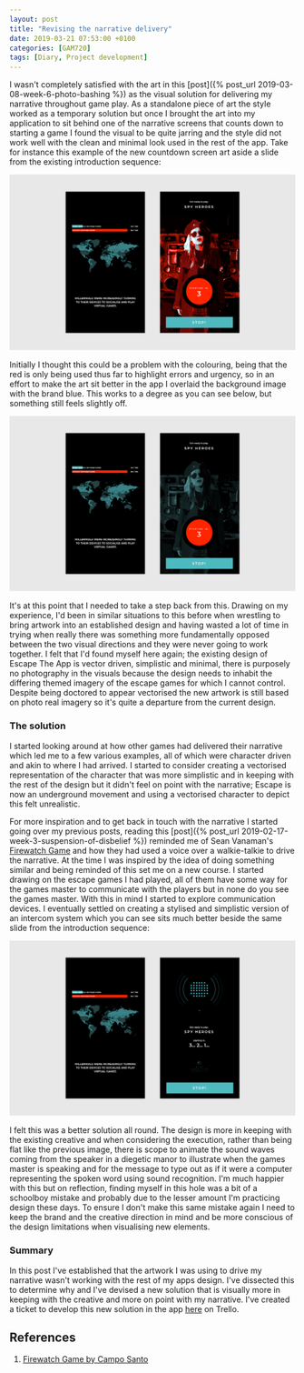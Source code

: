 ```yaml
---
layout: post
title: "Revising the narrative delivery"
date: 2019-03-21 07:53:00 +0100
categories: [GAM720]
tags: [Diary, Project development]
---
```


I wasn't completely satisfied with the art in this [post]({% post_url 2019-03-08-week-6-photo-bashing %}) as the visual solution for delivering my narrative throughout game play. As a standalone piece of art the style worked as a temporary solution but once I brought the art into my application to sit behind one of the narrative screens that counts down to starting a game I found the visual to be quite jarring and the style did not work well with the clean and minimal look used in the rest of the app. Take for instance this example of the new countdown screen art aside a slide from the existing introduction sequence:

![](/assets/img/GAM720_RevisedNarrativeDelivery--001.png)

Initially I thought this could be a problem with the colouring, being that the red is only being used thus far to highlight errors and urgency, so in an effort to make the art sit better in the app I overlaid the background image with the brand blue. This works to a degree as you can see below, but something still feels slightly off.

![](/assets/img/GAM720_RevisedNarrativeDelivery--002.png)

It's at this point that I needed to take a step back from this. Drawing on my experience, I'd been in similar situations to this before when wrestling to bring artwork into an established design and having wasted a lot of time in trying when really there was something more fundamentally opposed between the two visual directions and they were never going to work together. I felt that I'd found myself here again; the existing design of Escape The App is vector driven, simplistic and minimal, there is purposely no photography in the visuals because the design needs to inhabit the differing themed imagery of the escape games for which I cannot control. Despite being doctored to appear vectorised the new artwork is still based on photo real imagery so it's quite a departure from the current design.

### The solution

I started looking around at how other games had delivered their narrative which led me to a few various examples, all of which were character driven and akin to where I had arrived. I started to consider creating a vectorised representation of the character that was more simplistic and in keeping with the rest of the design but it didn't feel on point with the narrative; Escape is now an underground movement and using a vectorised character to depict this felt unrealistic.

For more inspiration and to get back in touch with the narrative I started going over my previous posts, reading this [post]({% post_url 2019-02-17-week-3-suspension-of-disbelief %}) reminded me of Sean Vanaman's [Firewatch Game](http://www.firewatchgame.com) and how they had used a voice over a walkie-talkie to drive the narrative. At the time I was inspired by the idea of doing something similar and being reminded of this set me on a new course. I started drawing on the escape games I had played, all of them have some way for the games master to communicate with the players but in none do you see the games master. With this in mind I started to explore communication devices. I eventually settled on creating a stylised and simplistic version of an intercom system which you can see sits much better beside the same slide from the introduction sequence:

![](/assets/img/GAM720_RevisedNarrativeDelivery--003.png)

I felt this was a better solution all round. The design is more in keeping with the existing creative and when considering the execution, rather than being flat like the previous image, there is scope to animate the sound waves coming from the speaker in a diegetic manor to illustrate when the games master is speaking and for the message to type out as if it were a computer representing the spoken word using sound recognition. I'm much happier with this but on reflection, finding myself in this hole was a bit of a schoolboy mistake and probably due to the lesser amount I'm practicing design these days. To ensure I don't make this same mistake again I need to keep the brand and the creative direction in mind and be more conscious of the design limitations when visualising new elements.

### Summary

In this post I've established that the artwork I was using to drive my narrative wasn't working with the rest of my apps design. I've dissected this to determine why and I've devised a new solution that is visually more in keeping with the creative and more on point with my narrative. I've created a ticket to develop this new solution in the app [here](https://trello.com/c/bK0JcTiR/41-dev009-develop-intercom-solution-for-delivering-narrative) on Trello.

## References

1. [Firewatch Game by Campo Santo](http://www.firewatchgame.com)
